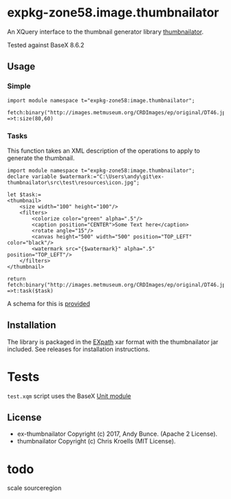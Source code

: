 # expkg-zone58.image.thumbnailator
An XQuery interface to the thumbnail generator library
[thumbnailator](https://github.com/coobird/thumbnailator). 

Tested against BaseX 8.6.2


## Usage

### Simple

```xquery
import module namespace t="expkg-zone58:image.thumbnailator";

fetch:binary("http://images.metmuseum.org/CRDImages/ep/original/DT46.jpg")
=>t:size(80,60)

```

### Tasks
This function takes an XML description of the operations to apply to generate the thumbnail.

```xquery
import module namespace t="expkg-zone58:image.thumbnailator";
declare variable $watermark:="C:\Users\andy\git\ex-thumbnailator\src\test\resources\icon.jpg";

let $task:=
<thumbnail>
    <size width="100" height="100"/>
    <filters>             
        <colorize color="green" alpha=".5"/>      
        <caption position="CENTER">Some Text here</caption>
        <rotate angle="15"/>
        <canvas height="500" width="500" position="TOP_LEFT" color="black"/> 
        <watermark src="{$watermark}" alpha=".5"  position="TOP_LEFT"/>  
    </filters>         
</thumbnail>

return fetch:binary("http://images.metmuseum.org/CRDImages/ep/original/DT46.jpg")
=>t:task($task)
```
A schema for this is [provided](./src/content/task.xsd)

## Installation
The library is packaged in the [EXpath](http://expath.org/spec/pkg) xar format with 
the thumbnailator jar included. See releases for installation instructions.

# Tests
`test.xqm` script uses the BaseX [Unit module](http://docs.basex.org/wiki/Unit_Module)

## License

* ex-thumbnailator Copyright (c) 2017, Andy Bunce. (Apache 2 License). 
* thumbnailator Copyright (c) Chris Kroells (MIT License).

# todo

scale sourceregion 